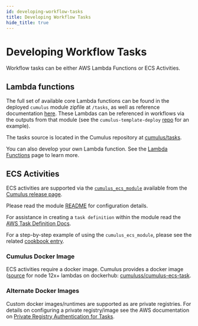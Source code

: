 ```yaml
---
id: developing-workflow-tasks
title: Developing Workflow Tasks
hide_title: true
---
```


# Developing Workflow Tasks

Workflow tasks can be either AWS Lambda Functions or ECS Activities.

## Lambda functions

The full set of available core Lambda functions can be found in the deployed `cumulus` module zipfile at `/tasks`, as well as reference documentation [here](tasks.md).  These Lambdas can be referenced in workflows via the outputs from that module (see the `cumulus-template-deploy` [repo](https://github.com/nasa/cumulus-template-deploy/tree/master/cumulus-tf) for an example).

The tasks source is located in the Cumulus repository at [cumulus/tasks](https://github.com/nasa/cumulus/tree/master/tasks).

You can also develop your own Lambda function. See the [Lambda Functions](workflows/lambda.md) page to learn more.

## ECS Activities

ECS activities are supported via the [`cumulus_ecs_module`](https://github.com/nasa/cumulus/tree/master/tf-modules/cumulus_ecs_service) available from the [Cumulus release page](https://github.com/nasa/cumulus/releases).

Please read the module [README](https://github.com/nasa/cumulus/blob/master/tf-modules/cumulus_ecs_service/README.md) for configuration details.

For assistance in creating a `task definition` within the module read the [AWS Task Definition Docs](https://docs.aws.amazon.com/AmazonECS/latest/developerguide/create-task-definition.html).

For a step-by-step example of using the `cumulus_ecs_module`, please see the related [cookbook entry](../data-cookbooks/run-tasks-in-lambda-or-docker).

### Cumulus Docker Image

ECS activities require a docker image.  Cumulus provides a docker image ([source](https://github.com/nasa/cumulus-ecs-task) for node 12x+ lambdas on dockerhub: [cumuluss/cumulus-ecs-task](https://hub.docker.com/r/cumuluss/cumulus-ecs-task).

### Alternate Docker Images

Custom docker images/runtimes are supported as are private registries.  For details on configuring a private registry/image see the AWS documentation on [Private Registry Authentication for Tasks](https://docs.aws.amazon.com/AmazonECS/latest/developerguide/private-auth.html).
